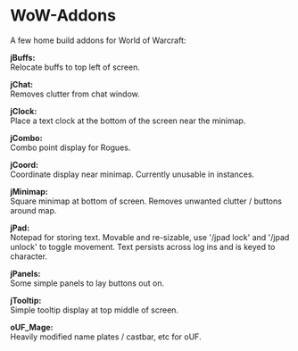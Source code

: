 # WoW-Addons

A few home build addons for World of Warcraft:

**jBuffs:**  
Relocate buffs to top left of screen.

**jChat:**  
Removes clutter from chat window.

**jClock:**  
Place a text clock at the bottom of the screen near the minimap.

**jCombo:**  
Combo point display for Rogues.

**jCoord:**  
Coordinate display near minimap.  Currently unusable in instances.

**jMinimap:**  
Square minimap at bottom of screen.  Removes unwanted clutter / buttons around map.

**jPad:**  
Notepad for storing text.  Movable and re-sizable, use '/jpad lock' and '/jpad unlock' to toggle movement.
Text persists across log ins and is keyed to character.

**jPanels:**  
Some simple panels to lay buttons out on.

**jTooltip:**  
Simple tooltip display at top middle of screen.

**oUF_Mage:**  
Heavily modified name plates / castbar, etc for oUF.
